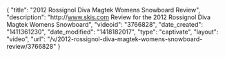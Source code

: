 {
    "title": "2012 Rossignol Diva Magtek Womens Snowboard Review",
    "description": "http:\/\/www.skis.com Review for the 2012 Rossignol Diva Magtek Womens Snowboard",
    "videoid": "3766828",
    "date_created": "1411361230",
    "date_modified": "1418182017",
    "type": "captivate",
    "layout": "video",
    "url": "\/v\/2012-rossignol-diva-magtek-womens-snowboard-review\/3766828"
}